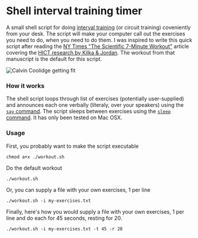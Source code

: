 Shell interval training timer
=============================


A small shell script for doing [interval training](http://en.wikipedia.org/wiki/Interval_training)
(or circuit training) coveniently from your desk.  The script will make your computer call out the exercises you need to do, when you need to do them.  I was inspired to write this quick script after
reading the
[NY Times "The Scientific 7-Minute Workout"](http://well.blogs.nytimes.com/2013/05/09/the-scientific-7-minute-workout/)
article covering the
[HICT research by Kilka & Jordan](http://journals.lww.com/acsm-healthfitness/Fulltext/2013/05000/HIGH_INTENSITY_CIRCUIT_TRAINING_USING_BODY_WEIGHT_.5.aspx).
The workout from that manuscript is the default for this script.  

![Calvin Coolidge getting fit](http://files.kyle-jensen.com.s3.amazonaws.com/shared/coolidge.jpg "Calvin Coolidge getting fit")

### How it works

The shell script loops through list of exercises (potentially user-supplied)
and announces each one verbally
(literaly, over your speakers)
using the [`say` command](http://www.unix.com/man-page/osx/1/SAY/).
The script sleeps between exercises using the
[`sleep` command](http://www.unix.com/man-page/osx/1/sleep/).  It has only been tested on Mac OSX.

### Usage

First, you probably want to make the script executable

	chmod a+x ./workout.sh

Do the default workout

	./workout.sh

Or, you can supply a file with your own exercises, 1 per line

	./workout.sh -i my-exercises.txt

Finally, here's how you would supply a file with your own exercises,
1 per line and do each for 45 seconds, resting for 20.

	./workout.sh -i my-exercises.txt -t 45 -r 20